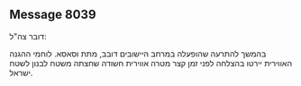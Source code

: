 ## Message 8039

דובר צה"ל:

בהמשך להתרעה שהופעלה במרחב היישובים דובב, מתת וסאסא. לוחמי ההגנה האווירית יירטו בהצלחה לפני זמן קצר מטרה אווירית חשודה שחצתה משטח לבנון לשטח ישראל.

